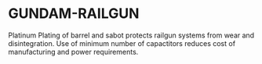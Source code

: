 # GUNDAM-RAILGUN
Platinum Plating of barrel and sabot protects railgun systems from wear and disintegration.
Use of minimum number of capactitors reduces cost of manufacturing and power requirements.

